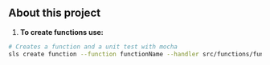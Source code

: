 ## About this project

1. **To create functions use:**
```bash
# Creates a function and a unit test with mocha
sls create function --function functionName --handler src/functions/functionName.functionName --path src/tests/
```